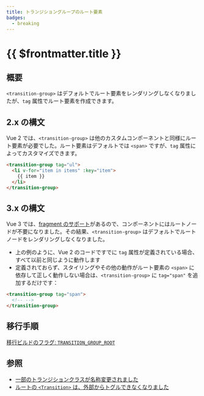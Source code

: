 ```yaml
---
title: トランジショングループのルート要素
badges:
  - breaking
---
```


# {{ $frontmatter.title }} <MigrationBadges :badges="$frontmatter.badges" />

## 概要

`<transition-group>` はデフォルトでルート要素をレンダリングしなくなりましたが、`tag` 属性でルート要素を作成できます。

## 2.x の構文

Vue 2 では、`<transition-group>` は他のカスタムコンポーネントと同様にルート要素が必要でした。ルート要素はデフォルトでは `<span>` ですが、`tag` 属性によってカスタマイズできます。

```html
<transition-group tag="ul">
  <li v-for="item in items" :key="item">
    {{ item }}
  </li>
</transition-group>
```

## 3.x の構文

Vue 3 では、[fragment のサポート](../new/fragments.html)があるので、コンポーネントにはルートノードが不要になりました。その結果、`<transition-group>` はデフォルトでルートノードをレンダリングしなくなりました。

- 上の例のように、Vue 2 のコードですでに `tag` 属性が定義されている場合、すべて以前と同じように動作します
- 定義されておらず、スタイリングやその他の動作がルート要素の `<span>` に依存して正しく動作しない場合は、`<transition-group>` に `tag="span"` を追加するだけです：

```html
<transition-group tag="span">
  <!-- -->
</transition-group>
```

## 移行手順

[移行ビルドのフラグ: `TRANSITION_GROUP_ROOT`](../migration-build.html#compat-configuration)

## 参照

- [一部のトランジションクラスが名称変更されました](./transition.html)
- [ルートの `<Transition>` は、外部からトグルできなくなりました](./transition-as-root.html)
